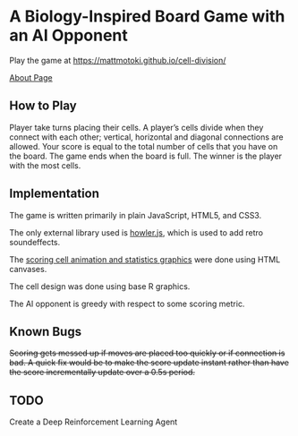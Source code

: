 # A Biology-Inspired Board Game with an AI Opponent

Play the game at https://mattmotoki.github.io/cell-division/

[About Page](http://htmlpreview.github.io/?https://github.com/mattmotoki/cell-division/blob/master/Rmarkdown/about.html)

## How to Play
Player take turns placing their cells. A player’s cells divide when they connect with each other; vertical, horizontal and diagonal connections are allowed. Your score is equal to the total number of cells that you have on the board. The game ends when the board is full. The winner is the player with the most cells.

## Implementation

The game is written primarily in plain JavaScript, HTML5, and CSS3.  

The only external library used is [howler.js](https://howlerjs.com/),
which is used to add retro soundeffects.

The [scoring cell animation and statistics graphics](https://codepen.io/mmotoki/) were done using HTML canvases.  

The cell design was done using base R graphics. 

The AI opponent is greedy with respect to some scoring metric. 

## Known Bugs
~~Scoring gets messed up if moves are placed too quickly or if connection is bad.  A quick fix would be to make the score update instant rather than have the score incrementally update over a 0.5s period.~~

## TODO
Create a Deep Reinforcement Learning Agent

